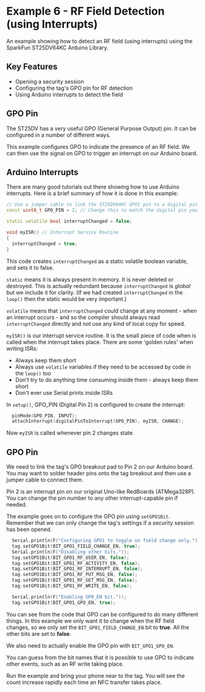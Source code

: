 # Example 6 - RF Field Detection (using Interrupts)

An example showing how to detect an RF field (using interrupts) using the SparkFun ST25DV64KC Arduino Library.

## Key Features

- Opening a security session
- Configuring the tag's GPO pin for RF detection
- Using Arduino interrupts to detect the field

## GPO Pin

The ST25DV has a very useful GPO (General Purpose Output) pin. It can be configured in a number of different ways.

This example configures GPO to indicate the presence of an RF field. We can then use the signal on GPO to trigger an interrupt on our Arduino board.

## Arduino Interrupts

There are many good tutorials out there showing how to use Arduino interrupts. Here is a brief summary of how it is done in this example:

```C++
// Use a jumper cable to link the ST25DV64KC GPO1 pin to a digital pin
const uint8_t GPO_PIN = 2; // Change this to match the digital pin you have linked GPO1 to

static volatile bool interruptChanged = false;

void myISR() // Interrupt Service Routine
{
  interruptChanged = true;
}
```

This code creates ```interruptChanged``` as a static volatile boolean variable, and sets it to false.

```static``` means it is always present in memory. It is never deleted or destroyed. This is actually redundant because ```interruptChanged``` is _global_ but we include it for clarity.
(If we had created ```interruptChanged``` in the ```loop()``` then the static would be very important.)

```volatile``` means that ```interruptChanged``` could change at any moment - when an interrupt occurs - and so the compiler should always read ```interruptChanged``` directly
and not use any kind of local copy for speed.

```myISR()``` is our interrupt service routine. It is the small piece of code when is called when the interrupt takes place. There are some 'golden rules' when writing ISRs:

- Always keep them short
- Always use ```volatile``` variables if they need to be accessed by code in the ```loop()``` too
- Don't try to do anything time consuming inside them - always keep them short
- Don't ever use Serial prints inside ISRs

In ```setup()```, GPO_PIN (Digital Pin 2) is configured to create the interrupt:

```C++
  pinMode(GPO_PIN, INPUT);
  attachInterrupt(digitalPinToInterrupt(GPO_PIN), myISR, CHANGE);
```

Now ```myISR``` is called whenever pin 2 changes state.

## GPO Pin

We need to link the tag's GPO breakout pad to Pin 2 on our Arduino board. You may want to solder header pins onto the tag breakout and then use a jumper cable to connect them.

Pin 2 is an interrupt pin on our original Uno-like RedBoards (ATMega328P). You can change the pin number to any other interrupt-capable pin if needed.

The example goes on to configure the GPO pin using ```setGPO1Bit```. Remember that we can only change the tag's settings if a security session has been opened.

```C++
  Serial.println(F("Configuring GPO1 to toggle on field change only."));
  tag.setGPO1Bit(BIT_GPO1_FIELD_CHANGE_EN, true);
  Serial.println(F("Disabling other bits."));
  tag.setGPO1Bit(BIT_GPO1_RF_USER_EN, false);
  tag.setGPO1Bit(BIT_GPO1_RF_ACTIVITY_EN, false);
  tag.setGPO1Bit(BIT_GPO1_RF_INTERRUPT_EN, false);
  tag.setGPO1Bit(BIT_GPO1_RF_PUT_MSG_EN, false);
  tag.setGPO1Bit(BIT_GPO1_RF_GET_MSG_EN, false);
  tag.setGPO1Bit(BIT_GPO1_RF_WRITE_EN, false);

  Serial.println(F("Enabling GPO_EN bit."));
  tag.setGPO1Bit(BIT_GPO1_GPO_EN, true);
```

You can see from the code that GPO can be configured to do many different things. In this example we only want it to change when the RF field changes,
so we only set the ```BIT_GPO1_FIELD_CHANGE_EN``` bit to **true**. All the other bits are set to **false**.

We also need to actually enable the GPO pin with ```BIT_GPO1_GPO_EN```.

You can guess from the bit names that it is possible to use GPO to indicate other events, such as an RF write taking place.

Run the example and bring your phone near to the tag. You will see the count increase rapidly each time an NFC transfer takes place.
